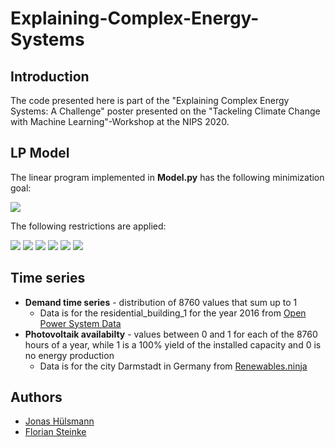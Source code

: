 # Explaining-Complex-Energy-Systems

## Introduction
The code presented here is part of the "Explaining Complex Energy Systems: A Challenge" poster presented on the "Tackeling Climate Change with Machine Learning"-Workshop at the NIPS 2020.


## LP Model
The linear program implemented in **Model.py** has the following minimization goal:

<img src="https://render.githubusercontent.com/render/math?math=\min\limits_{Cap,p} cost = c_{PV} \times Cap_{PV} %2B c_{battery} \times Cap_{battery}^S %2B \sum_{t} c_{buy}(t) \times p_{buy}(t)">

The following restrictions are applied:

<img src="https://render.githubusercontent.com/render/math?math=p_{buy}(t) %2B p_{PV}(t) %2B p_{battery}^{out}(t) - p_{battery}^{in}(t) = Demand(t), \forall t">

<img src="https://render.githubusercontent.com/render/math?math=p_{battery}^{S}(t) = p_{battery}^{S}(t-1) %2B p_{battery}^{in}(t) \times \delta t - p_{battery}^{out}(t) \times \delta t , t \in 2,...,T">

<img src="https://render.githubusercontent.com/render/math?math=0 \leq p_{PV}(t) \leq Cap_{PV} \times availibilty_{PV}(t) \times \delta t, \forall t">

<img src="https://render.githubusercontent.com/render/math?math=0 \leq p_{battery}^{S}(t) \leq Cap_{battery}^S, \forall t">

<img src="https://render.githubusercontent.com/render/math?math=p_{battery}^{S}(0) = p_{battery}^{S}(T)">
  
<img src="https://render.githubusercontent.com/render/math?math=0 = p_{buy}(t), \forall t">

## Time series
* **Demand time series** - distribution of 8760 values that sum up to 1
  * Data is for the residential_building_1 for the year 2016 from [Open Power System Data](https://data.open-power-system-data.org/household_data/2020-04-15)
* **Photovoltaik availabilty** - values between 0 and 1 for each of the 8760 hours of a year, while 1 is a 100% yield of the installed capacity and 0 is no energy production
  * Data is for the city Darmstadt in Germany from [Renewables.ninja](https://www.renewables.ninja/)

## Authors
* [Jonas H&uuml;lsmann](https://www.eins.tu-darmstadt.de/eins/team/jonas-huelsmann)
* [Florian Steinke](https://www.eins.tu-darmstadt.de/eins/team/florian-steinke)

